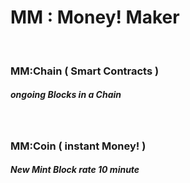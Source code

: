 #   MM : Money! Maker


<br />


###   MM:Chain ( Smart Contracts )
##### ongoing Blocks in a Chain


<br />


###   MM:Coin ( instant Money! ) 
##### New Mint Block rate 10 minute

